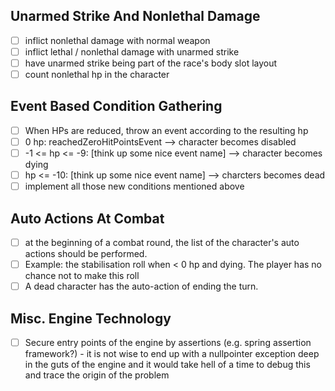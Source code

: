 ## Unarmed Strike And Nonlethal Damage
 - [ ] inflict nonlethal damage with normal weapon
 - [ ] inflict lethal / nonlethal damage with unarmed strike
 - [ ] have unarmed strike being part of the race's body slot layout
 - [ ] count nonlethal hp in the character

## Event Based Condition Gathering
 - [ ] When HPs are reduced, throw an event according to the resulting hp
 - [ ] 0 hp: reachedZeroHitPointsEvent --> character becomes disabled
 - [ ] -1 <= hp <= -9: [think up some nice event name] --> character becomes dying
 - [ ] hp <= -10: [think up some nice event name] --> charcters becomes dead
 - [ ] implement all those new conditions mentioned above

## Auto Actions At Combat
 - [ ] at the beginning of a combat round, the list of the character's auto actions should be performed.
 - [ ] Example: the stabilisation roll when < 0 hp and dying. The player has no chance not to make this roll
 - [ ] A dead character has the auto-action of ending the turn.

## Misc. Engine Technology
 - [ ] Secure entry points of the engine by assertions (e.g. spring assertion framework?) - it is not wise to end up with a nullpointer exception deep in the guts of the engine and it would take hell of a time to debug this and trace the origin of the problem
